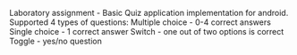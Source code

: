 Laboratory assignment - Basic Quiz application implementation for android.
Supported 4 types of questions:
Multiple choice - 0-4 correct answers
Single choice - 1 correct answer
Switch - one out of two options is correct
Toggle - yes/no question

